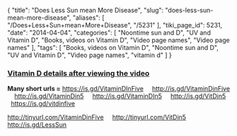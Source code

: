 {
    "title": "Does Less Sun mean More Disease",
    "slug": "does-less-sun-mean-more-disease",
    "aliases": [
        "/Does+Less+Sun+mean+More+Disease",
        "/5231"
    ],
    "tiki_page_id": 5231,
    "date": "2014-04-04",
    "categories": [
        "Noontime sun and D",
        "UV and Vitamin D",
        "Books, videos on Vitamin D",
        "Video page names",
        "Video page names"
    ],
    "tags": [
        "Books, videos on Vitamin D",
        "Noontime sun and D",
        "UV and Vitamin D",
        "Video page names",
        "vitamin d"
    ]
}


### [Vitamin D details after viewing the video](/posts/vitamin-d-details-after-viewing-the-video)

 **Many short urls =**   https://is.gd/VitaminDInFive &nbsp; &nbsp; http://is.gd/VitaminDinFive &nbsp; &nbsp; http://is.gd/VitaminDin5 &nbsp; &nbsp; http://is.gd/VitaminDIn5 &nbsp; &nbsp; http://is.gd/VitDin5 &nbsp; &nbsp; https://is.gd/vitdinfive 

http://tinyurl.com/VitaminDinFive &nbsp; &nbsp; http://tinyurl.com/VitDin5 &nbsp; &nbsp; http://is.gd/LessSun
